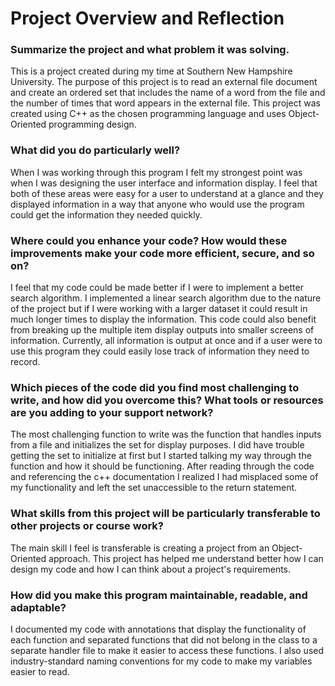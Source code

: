 # Project Overview and Reflection

### Summarize the project and what problem it was solving.

This is a project created during my time at Southern New Hampshire University. The purpose of this project is to read an external file document and create an ordered set that includes the name of a word from the file 
and the number of times that word appears in the external file. This project was created using C++ as the chosen programming language and uses Object-Oriented programming design. 


### What did you do particularly well?

When I was working through this program I felt my strongest point was when I was designing the user interface and information display. I feel that both of these areas were easy for a user to understand at a glance and they displayed information in a way that anyone 
who would use the program could get the information they needed quickly.

### Where could you enhance your code? How would these improvements make your code more efficient, secure, and so on?

I feel that my code could be made better if I were to implement a better search algorithm. I implemented a linear search algorithm due to the nature of the project but if I were working with a larger dataset it could result in much longer times to display the information.
This code could also benefit from breaking up the multiple item display outputs into smaller screens of information. Currently, all information is output at once and if a user were to use this program they could easily lose track of information they need to record.

### Which pieces of the code did you find most challenging to write, and how did you overcome this? What tools or resources are you adding to your support network?

The most challenging function to write was the function that handles inputs from a file and initializes the set for display purposes. I did have trouble getting the set to initialize at first but I started talking my way through the function and how it should be functioning.
After reading through the code and referencing the c++ documentation I realized I had misplaced some of my functionality and left the set unaccessible to the return statement. 

### What skills from this project will be particularly transferable to other projects or course work?

The main skill I feel is transferable is creating a project from an Object-Oriented approach. This project has helped me understand better how I can design my code and how I can think about a project's requirements. 

### How did you make this program maintainable, readable, and adaptable?

I documented my code with annotations that display the functionality of each function and separated functions that did not belong in the class to a separate handler file to make it easier to access these functions. I also used industry-standard naming conventions
 for my code to make my variables easier to read.
